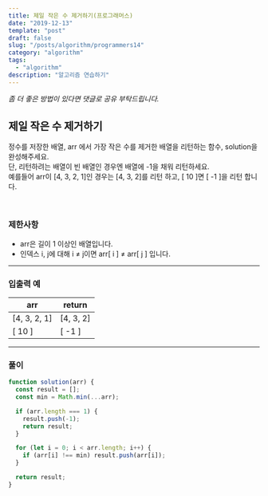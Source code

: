 ```yaml
---
title: 제일 작은 수 제거하기(프로그래머스)
date: "2019-12-13"
template: "post"
draft: false
slug: "/posts/algorithm/programmers14"
category: "algorithm"
tags:
  - "algorithm"
description: "알고리즘 연습하기"
---
```

<span class="notice">
  <em>좀 더 좋은 방법이 있다면 댓글로 공유 부탁드립니다.</em>
</span>

## 제일 작은 수 제거하기
정수를 저장한 배열, arr 에서 가장 작은 수를 제거한 배열을 리턴하는 함수, solution을 완성해주세요.<br>
단, 리턴하려는 배열이 빈 배열인 경우엔 배열에 -1을 채워 리턴하세요.<br>
예를들어 arr이 [4, 3, 2, 1]인 경우는 [4, 3, 2]를 리턴 하고, [ 10 ]면 [ -1 ]을 리턴 합니다.

<br>

### 제한사항
- arr은 길이 1 이상인 배열입니다.
- 인덱스 i, j에 대해 i ≠ j이면 arr[ i ] ≠ arr[ j ] 입니다.

<hr class="sub" />

### 입출력 예

<article class="board-tbl">

| arr       | return  |
| --------- | ------- |
| [4, 3, 2, 1] | [4, 3, 2] |
| [ 10 ]      | [ -1 ]    |

</article>

<hr class="sub" />

### 풀이

``` javascript
function solution(arr) {
  const result = [];
  const min = Math.min(...arr);

  if (arr.length === 1) {
    result.push(-1);
    return result;
  }

  for (let i = 0; i < arr.length; i++) {
    if (arr[i] !== min) result.push(arr[i]);
  }

  return result;
}
```

<br>
<br>
<br>
<br>
<br>